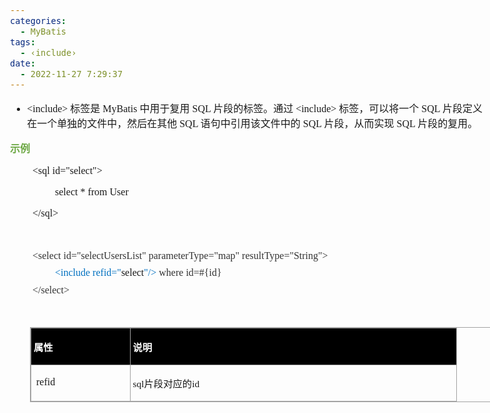 ```yaml
---
categories:
  - MyBatis
tags:
  - ‹include›
date:
  - 2022-11-27 7:29:37
---
```


<body lang=zh-CN style='font-family:"Microsoft YaHei UI";font-size:12.0pt'>
<!--StartFragment-->

<div style='direction:ltr;border-width:100%'>

<div style='direction:ltr;margin-top:0in;margin-left:0in;width:7.8798in'>

<div style='direction:ltr;margin-top:0in;margin-left:0in;width:7.8798in'>

<ul type=disc style='direction:ltr;unicode-bidi:embed;margin-top:0in;
 margin-bottom:0in'>
 <li style='margin-top:0;margin-bottom:0;vertical-align:middle'><span
     style='font-family:"Comic Sans MS";font-size:12.0pt'>&lt;include&gt; </span><span
     style='font-family:"Microsoft YaHei";font-size:12.0pt'>标签是</span><span
     style='font-family:"Comic Sans MS";font-size:12.0pt'> MyBatis </span><span
     style='font-family:"Microsoft YaHei";font-size:12.0pt'>中用于复用</span><span
     style='font-family:"Comic Sans MS";font-size:12.0pt'> SQL </span><span
     style='font-family:"Microsoft YaHei";font-size:12.0pt'>片段的标签。通过</span><span
     style='font-family:"Comic Sans MS";font-size:12.0pt'> &lt;include&gt; </span><span
     style='font-family:"Microsoft YaHei";font-size:12.0pt'>标签，可以将一个</span><span
     style='font-family:"Comic Sans MS";font-size:12.0pt'> SQL </span><span
     style='font-family:"Microsoft YaHei";font-size:12.0pt'>片段定义在一个单独的文件中，然后在其他</span><span
     style='font-family:"Comic Sans MS";font-size:12.0pt'> SQL </span><span
     style='font-family:"Microsoft YaHei";font-size:12.0pt'>语句中引用该文件中的</span><span
     style='font-family:"Comic Sans MS";font-size:12.0pt'> SQL </span><span
     style='font-family:"Microsoft YaHei";font-size:12.0pt'>片段，从而实现</span><span
     style='font-family:"Comic Sans MS";font-size:12.0pt'> SQL </span><span
     style='font-family:"Microsoft YaHei";font-size:12.0pt'>片段的复用。</span></li>
</ul>

<p style='font-family:"Microsoft YaHei";font-size:12.0pt;color:#6DA845'><span
style='font-weight:bold'>示例</span></p>

<p style='margin-left:.375in;font-family:"Comic Sans MS";font-size:
12.0pt' lang=en-US>&lt;sql id=&quot;select&quot;&gt;</p>

<p style='margin-left:.75in;font-family:"Comic Sans MS";font-size:
12.0pt'><span lang=zh-CN>select</span><span lang=en-US> * </span><span
lang=zh-CN>from </span><span lang=en-US>User</span></p>

<p style='margin-left:.375in;font-family:"Comic Sans MS";font-size:
12.0pt' lang=en-US>&lt;/sql&gt;</p>

<p style='margin-left:.375in;font-family:"Comic Sans MS";font-size:
12.0pt;color:#0070C0' lang=en-US>&nbsp;</p>

<p style='margin-left:.375in;margin-top:7pt;margin-bottom:7pt;font-family:"Comic Sans MS";
font-size:12.0pt;color:#333333'><span lang=zh-CN>&lt;select id=&quot;select</span><span
lang=en-US>Users</span><span lang=zh-CN>List&quot;
parameterType=&quot;map&quot; resultType=&quot;String&quot;&gt;</span></p>

<p style='margin-left:.75in;margin-top:7pt;margin-bottom:7pt;font-family:"Comic Sans MS";
font-size:12.0pt'><span style='color:#0070C0' lang=zh-CN>&lt;include
refid=&quot;</span><span lang=en-US>select</span><span style='color:#0070C0'
lang=zh-CN>&quot;/&gt; </span><span style='color:#333333' lang=en-US>where
id=#{id}</span></p>

<p style='margin-left:.375in;margin-top:7pt;margin-bottom:7pt;font-family:"Comic Sans MS";
font-size:12.0pt;color:#333333'><span lang=zh-CN>&lt;/select&gt;</span><span
lang=en-US> </span></p>

<p style='margin-left:.375in;font-family:"Comic Sans MS";font-size:
12.0pt;color:#0070C0' lang=en-US>&nbsp;</p>

<div style='direction:ltr'>

<table border=1 cellpadding=0 cellspacing=0 valign=top style='direction:ltr;
 border-collapse:collapse;border-style:solid;border-color:#A3A3A3;border-width:
 1pt;margin-left:.3333in' title="" summary="">
 <tr>
  <td style='border-style:solid;border-color:#A3A3A3;border-width:1pt;
  background-color:black;vertical-align:top;width:1.5583in;padding:2.0pt 3.0pt 2.0pt 3.0pt'>
  <p style='font-family:"Microsoft YaHei";font-size:11.5pt;
  color:white'><span style='font-weight:bold'>属性</span></p>
  </td>
  <td style='border-style:solid;border-color:#A3A3A3;border-width:1pt;
  background-color:black;vertical-align:top;width:5.3465in;padding:2.0pt 3.0pt 2.0pt 3.0pt'>
  <p style='font-family:"Microsoft YaHei";font-size:11.5pt;
  color:white'><span style='font-weight:bold'>说明</span></p>
  </td>
 </tr>
 <tr>
  <td style='border-style:solid;border-color:#A3A3A3;border-width:1pt;
  vertical-align:top;width:1.5583in;padding:2.0pt 3.0pt 2.0pt 3.0pt'>
  <p style='font-family:"Comic Sans MS";font-size:12.0pt'><span
  style='mso-spacerun:yes'> </span>refid</p>
  </td>
  <td style='border-style:solid;border-color:#A3A3A3;border-width:1pt;
  vertical-align:top;width:5.3465in;padding:2.0pt 3.0pt 2.0pt 3.0pt'>
  <p style='font-size:11.5pt'><span style='font-family:"Comic Sans MS"'
  lang=en-US>sql</span><span style='font-family:"Microsoft YaHei"' lang=zh-CN>片段</span><span
  style='font-family:"Microsoft YaHei UI"' lang=zh-CN>对应的</span><span
  style='font-family:"Microsoft YaHei UI"' lang=en-US>id</span></p>
  </td>
 </tr>
</table>

</div>

</div>

</div>

</div>

<!--EndFragment-->
</body>
